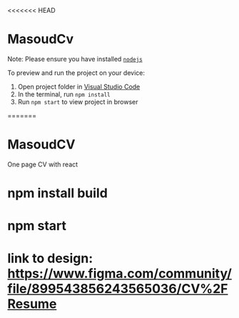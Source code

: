 <<<<<<< HEAD

  # MasoudCv

  Note: Please ensure you have installed <code><a href="https://nodejs.org/en/download/">nodejs</a></code>

  To preview and run the project on your device:
  1) Open project folder in <a href="https://code.visualstudio.com/download">Visual Studio Code</a>
  2) In the terminal, run `npm install`
  3) Run `npm start` to view project in browser
  
=======
# MasoudCV
One page CV with react


# npm install build
# npm start

# link to design: https://www.figma.com/community/file/899543856243565036/CV%2FResume

